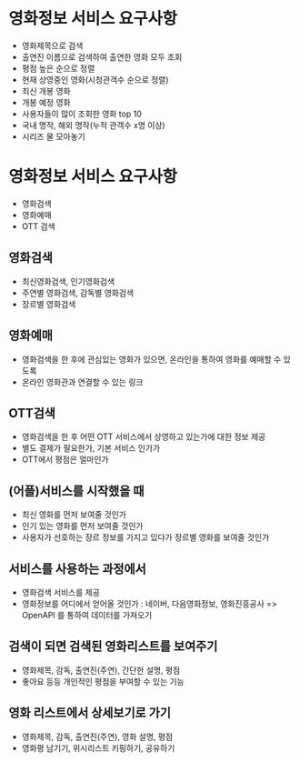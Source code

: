 # 영화정보 서비스 요구사항

- 영화제목으로 검색
- 출연진 이름으로 검색하여 출연한 영화 모두 조회
- 평점 높은 순으로 정렬
- 현재 상영중인 영화(시청관객수 순으로 정렬)
- 최신 개봉 영화
- 개봉 예정 영화
- 사용자들이 많이 조회한 영화 top 10
- 국내 명작, 해외 명작(누적 관객수 x명 이상)
- 시리즈 물 모아놓기

# 영화정보 서비스 요구사항

- 영화검색
- 영화예매
- OTT 검색

## 영화검색

- 최신영화검색, 인기영화검색
- 주연별 영화검색, 감독별 영화검색
- 장르별 영화검색

## 영화예매

- 영화검색을 한 후에 관심있는 영화가 있으면, 온라인을 통하여 영화를 예매할 수 있도록
- 온라인 영화관과 연결할 수 있는 링크

## OTT검색

- 영화검색을 한 후 어떤 OTT 서비스에서 상영하고 있는가에 대한 정보 제공
- 별도 결제가 필요한가, 기본 서비스 인가가
- OTT에서 평점은 얼마인가

## (어플)서비스를 시작했을 때

- 최신 영화를 먼저 보여줄 것인가
- 인기 있는 영화를 먼저 보여줄 것인가
- 사용자가 선호하는 장르 정보를 가지고 있다가 장르별 영화를 보여줄 것인가

## 서비스를 사용하는 과정에서

- 영화검색 서비스를 제공
- 영화정보를 어디에서 얻어올 것인가 : 네이버, 다음영화정보, 영화진흥공사 => OpenAPI 를 통하여 데이터를 가져오기

## 검색이 되면 검색된 영화리스트를 보여주기

- 영화제목, 감독, 출연진(주연), 간단한 설명, 평점
- 좋아요 등등 개인적인 평점을 부여할 수 있는 기능

## 영화 리스트에서 상세보기로 가기

- 영화제목, 감독, 출연진(주연), 영화 설명, 평점
- 영화평 남기기, 위시리스트 키핑하기, 공유하기
